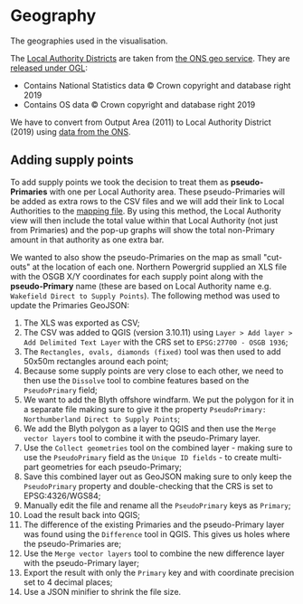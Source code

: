 # Geography

The geographies used in the visualisation. 

The [Local Authority Districts](https://geoportal.statistics.gov.uk/datasets/local-authority-districts-april-2019-boundaries-uk-buc) are taken from [the ONS geo service](https://ons-inspire.esriuk.com/arcgis/rest/services/Administrative_Boundaries/Local_Authority_Districts_April_2019_Boundaries_UK_BUC/MapServer/0/query?where=1%3D1&text=&objectIds=&time=&geometry=&geometryType=esriGeometryEnvelope&inSR=&spatialRel=esriSpatialRelIntersects&relationParam=&outFields=*&returnGeometry=true&returnTrueCurves=false&maxAllowableOffset=&geometryPrecision=5&outSR=&having=&returnIdsOnly=false&returnCountOnly=false&orderByFields=&groupByFieldsForStatistics=&outStatistics=&returnZ=false&returnM=false&gdbVersion=&historicMoment=&returnDistinctValues=false&resultOffset=&resultRecordCount=&queryByDistance=&returnExtentOnly=false&datumTransformation=&parameterValues=&rangeValues=&quantizationParameters=&featureEncoding=esriDefault&f=geojson). They are [released under OGL](https://www.ons.gov.uk/methodology/geography/licences):

* Contains National Statistics data © Crown copyright and database right 2019
* Contains OS data © Crown copyright and database right 2019


We have to convert from Output Area (2011) to Local Authority District (2019) using [data from the ONS](https://geoportal.statistics.gov.uk/datasets/postcode-to-output-area-to-lower-layer-super-output-area-to-middle-layer-super-output-area-to-local-authority-district-august-2019-lookup-in-the-uk).


## Adding supply points

To add supply points we took the decision to treat them as **pseudo-Primaries** with one per Local Authority area. These pseudo-Primaries will be added as extra rows to the CSV files and we will add their link to Local Authorities to the [mapping file](../primaries2lad.json). By using this method, the Local Authority view will then include the total value within that Local Authority (not just from Primaries) and the pop-up graphs will show the total non-Primary amount in that authority as one extra bar. 

We wanted to also show the pseudo-Primaries on the map as small "cut-outs" at the location of each one. Northern Powergrid supplied an XLS file with the OSGB X/Y coordinates for each supply point along with the __pseudo-Primary__ name (these are based on Local Authority name e.g. `Wakefield Direct to Supply Points`). The following method was used to update the Primaries GeoJSON:

1. The XLS was exported as CSV;
2. The CSV was added to QGIS (version 3.10.11) using `Layer > Add layer > Add Delimited Text Layer` with the CRS set to `EPSG:27700 - OSGB 1936`;
3. The `Rectangles, ovals, diamonds (fixed)` tool was then used to add 50x50m rectangles around each point;
4. Because some supply points are very close to each other, we need to then use the `Dissolve` tool to combine features based on the `PseudoPrimary` field;
5. We want to add the Blyth offshore windfarm. We put the polygon for it in a separate file making sure to give it the property `PseudoPrimary: Northumberland Direct to Supply Points`;
6. We add the Blyth polygon as a layer to QGIS and then use the `Merge vector layers` tool to combine it with the pseudo-Primary layer. 
7. Use the `Collect geometries` tool on the combined layer - making sure to use the `PseudoPrimary` field as the `Unique ID fields` - to create multi-part geometries for each pseudo-Primary;
8. Save this combined layer out as GeoJSON making sure to only keep the `PseudoPrimary` property and double-checking that the CRS is set to EPSG:4326/WGS84;
9. Manually edit the file and rename all the `PseudoPrimary` keys as `Primary`;
10. Load the result back into QGIS;
11. The difference of the existing Primaries and the pseudo-Primary layer was found using the `Difference` tool in QGIS. This gives us holes where the pseudo-Primaries are;
12. Use the `Merge vector layers` tool to combine the new difference layer with the pseudo-Primary layer;
13. Export the result with only the `Primary` key and with coordinate precision set to 4 decimal places;
14. Use a JSON minifier to shrink the file size.
